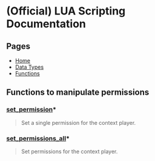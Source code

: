 
# (Official) LUA Scripting Documentation

## Pages

- [Home](../../index)
- [Data Types](../data-types)
- [Functions](../functions)

## Functions to manipulate permissions

### [set_permission](permissions/set_permission)*

> Set a single permission for the context player.

### [set_permissions_all](permissions/set_permissions_all)*

> Set permissions for the context player.
